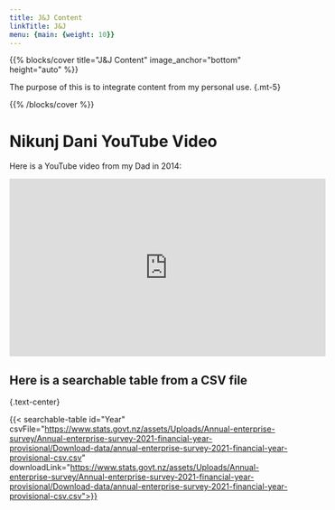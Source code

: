```yaml
---
title: J&J Content
linkTitle: J&J
menu: {main: {weight: 10}}
---
```


{{% blocks/cover title="J&J Content" image_anchor="bottom" height="auto" %}}

The purpose of this is to integrate content from my personal use.
{.mt-5}

{{% /blocks/cover %}}


# Nikunj Dani YouTube Video

Here is a YouTube video from my Dad in 2014:

<iframe width="560" height="315" src="https://www.youtube.com/embed/2gKGoYYufd0" frameborder="0" allowfullscreen></iframe>

## Here is a searchable table from a CSV file
{.text-center}

{{< searchable-table id="Year" csvFile="https://www.stats.govt.nz/assets/Uploads/Annual-enterprise-survey/Annual-enterprise-survey-2021-financial-year-provisional/Download-data/annual-enterprise-survey-2021-financial-year-provisional-csv.csv" downloadLink="https://www.stats.govt.nz/assets/Uploads/Annual-enterprise-survey/Annual-enterprise-survey-2021-financial-year-provisional/Download-data/annual-enterprise-survey-2021-financial-year-provisional-csv.csv">}} 

